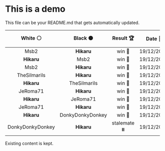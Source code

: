 # This is a demo

This file can be your README.md that gets automatically updated.

<!--START_SECTION:chessStats-->
<!-- Automatically generated with https://github.com/Balastrong/chess-stats-action -->

| White ⚪ | Black ⚫ | Result 🏆 | Date 📅 | Position 🗺️ |
|:---:|:---:|:---:|:---:|:---:|
| Msb2 | **Hikaru** | win 🥇 | 19/12/2024 | <a href="http://www.ee.unb.ca/cgi-bin/tervo/fen.pl?select=K3b3/1q6/2k5/8/8/8/8/8 w - -">Link</a> |
| **Hikaru** | Msb2 | win 🥇 | 19/12/2024 | <a href="http://www.ee.unb.ca/cgi-bin/tervo/fen.pl?select=5k2/5p2/4r1p1/6Kp/3Q4/4P1P1/7P/8 b - -">Link</a> |
| Msb2 | **Hikaru** | win 🥇 | 19/12/2024 | <a href="http://www.ee.unb.ca/cgi-bin/tervo/fen.pl?select=q3r1k1/2BR1pbp/4r1p1/1p5n/2b5/7P/1P3PP1/2Q1RBK1 w - -">Link</a> |
| TheSilmarils | **Hikaru** | win 🥇 | 19/12/2024 | <a href="http://www.ee.unb.ca/cgi-bin/tervo/fen.pl?select=8/4kp2/8/3bP3/3K4/8/8/r7 w - -">Link</a> |
| **Hikaru** | TheSilmarils | win 🥇 | 19/12/2024 | <a href="http://www.ee.unb.ca/cgi-bin/tervo/fen.pl?select=4r1k1/1p3p1p/6p1/p2p4/8/1Pq2N1P/P2Q2P1/3R1K2 b - -">Link</a> |
| JeRoma71 | **Hikaru** | win 🥇 | 19/12/2024 | <a href="http://www.ee.unb.ca/cgi-bin/tervo/fen.pl?select=5nk1/4q1n1/3p4/2pPb1PB/2P1pBQP/p3P2K/1r3PR1/8 w - -">Link</a> |
| **Hikaru** | JeRoma71 | win 🥇 | 19/12/2024 | <a href="http://www.ee.unb.ca/cgi-bin/tervo/fen.pl?select=8/8/8/1pBn4/pP6/P4k2/1K4p1/8 b - -">Link</a> |
| JeRoma71 | **Hikaru** | win 🥇 | 19/12/2024 | <a href="http://www.ee.unb.ca/cgi-bin/tervo/fen.pl?select=r4rk1/pp4q1/3pp1p1/6N1/2P1p2Q/1P4PP/P5K1/5R2 w - -">Link</a> |
| **Hikaru** | DonkyDonkyDonkey | win 🥇 | 19/12/2024 | <a href="http://www.ee.unb.ca/cgi-bin/tervo/fen.pl?select=r7/PR6/1N2ppk1/2p3pp/3bP3/1P3P1P/4KP2/8 b - -">Link</a> |
| DonkyDonkyDonkey | **Hikaru** | stalemate ⏸️ | 19/12/2024 | <a href="http://www.ee.unb.ca/cgi-bin/tervo/fen.pl?select=2k5/2P5/2K5/8/8/8/8/8 b - -">Link</a> |

<!--END_SECTION:chessStats-->

Existing content is kept.

